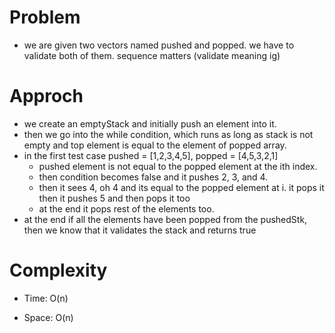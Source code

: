 # Problem
- we are given two vectors named pushed and popped. we have to validate both of them. sequence matters (validate meaning ig)

# Approch
- we create an emptyStack and initially push an element into it.
- then we go into the while condition, which runs as long as stack is not empty and top element is equal to the element of popped array.
- in the first test case pushed = [1,2,3,4,5], popped = [4,5,3,2,1]
    - pushed element is not equal to the popped element at the ith index.
    - then condition becomes false and it pushes 2, 3, and 4.
    - then it sees 4, oh 4 and its equal to the popped element at i. it pops it then it pushes 5 and then pops it too
    - at the end it pops rest of the elements too.
- at the end if all the elements have been popped from the pushedStk, then we know that it validates the stack and returns true

# Complexity

- Time: O(n) 

- Space: O(n) 
